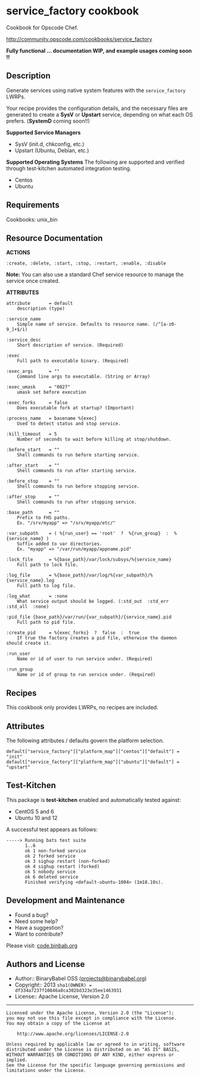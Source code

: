 # service_factory cookbook

Cookbook for Opscode Chef.

http://community.opscode.com/cookbooks/service_factory

**Fully functional … documentation WIP, and example usages coming soon !!**


## Description

Generate services using native system features with the `service_factory` LWRPs.

Your recipe provides the configuration details, and the necessary files are generated to create a **SysV** or **Upstart** service, depending on what each OS prefers. (**SystemD** coming soon!!)

**Supported Service Managers**

- SysV (init.d, chkconfig, etc.)
- Upstart (Ubuntu, Debian, etc.)

**Supported Operating Systems**
The following are supported and verified through test-kitchen automated integration testing.

- Centos
- Ubuntu


## Requirements

Cookbooks: unix_bin


## Resource Documentation

**ACTIONS**

```
:create, :delete, :start, :stop, :restart, :enable, :disable
```

**Note:** You can also use a standard Chef service resource to manage the service once created.

**ATTRIBUTES**

```
attribute       = default
    description (type)
```

    :service_name
        Simple name of service. Defaults to resource name. (/^[a-z0-9_]+$/i)

    :service_desc
        Short description of service. (Required)

    :exec
        Full path to executable binary. (Required)

    :exec_args      = ""
        Command line args to executable. (String or Array)

    :exec_umask     = "0027"
        umask set before execution

    :exec_forks     = false
        Does executable fork at startup? (Important)

    :process_name   = basename %{exec}
        Used to detect status and stop service.

    :kill_timeout   = 5
        Number of seconds to wait before killing at stop/shutdown.

    :before_start   = ""
        Shell commands to run before starting service.

    :after_start    = ""
        Shell commands to run after starting service.

    :before_stop    = ""
        Shell commands to run before stopping service.

    :after_stop     = ""
        Shell commands to run after stopping service.

    :base_path      = ""
        Prefix to FHS paths.
        Ex. "/srv/myapp" => "/srv/myapp/etc/"

    :var_subpath    = ( %{run_user} == 'root'  ?  %{run_group}  :  %{service_name} )
        Suffix added to var directories.
        Ex. "myapp" => "/var/run/myapp/appname.pid"

    :lock_file      = %{base_path}/var/lock/subsys/%{service_name}
        Full path to lock file.

    :log_file       = %{base_path}/var/log/%{var_subpath}/%{service_name}.log
        Full path to log file.

    :log_what       = :none
        What service output should be logged. (:std_out  :std_err  :std_all  :none)

    :pid_file {base_path}/var/run/{var_subpath}/{service_name}.pid
        Full path to pid file.

    :create_pid     = %{exec_forks}  ?  false  :  true
        If true the factory creates a pid file, otherwise the daemon should create it.

    :run_user
        Name or id of user to run service under. (Required)

    :run_group
        Name or id of group to run service under. (Required)


## Recipes

This cookbook only provides LWRPs, no recipes are included.


## Attributes

The following attributes / defaults govern the platform selection.

```
default["service_factory"]["platform_map"]["centos"]["default"] = "init"
default["service_factory"]["platform_map"]["ubuntu"]["default"] = "upstart"
```


## Test-Kitchen

This package is **test-kitchen** enabled and automatically tested against:

- CentOS 5 and 6
- Ubuntu 10 and 12

A successful test appears as follows:

```
-----> Running bats test suite
       1..6
       ok 1 non-forked service
       ok 2 forked service
       ok 3 sighup restart (non-forked)
       ok 4 sighup restart (forked)
       ok 5 nobody service
       ok 6 deleted service
       Finished verifying <default-ubuntu-1004> (1m18.10s).
```


## Development and Maintenance

* Found a bug?
* Need some help?
* Have a suggestion?
* Want to contribute?

Please visit: [code.binbab.org](http://code.binbab.org)


## Authors and License

  * Author:: BinaryBabel OSS (<projects@binarybabel.org>)
  * Copyright:: 2013 `sha1(OWNER) = df334a7237f10846a0ca302bd323e35ee1463931`
  * License:: Apache License, Version 2.0

----

    Licensed under the Apache License, Version 2.0 (the "License");
    you may not use this file except in compliance with the License.
    You may obtain a copy of the License at

        http://www.apache.org/licenses/LICENSE-2.0

    Unless required by applicable law or agreed to in writing, software
    distributed under the License is distributed on an "AS IS" BASIS,
    WITHOUT WARRANTIES OR CONDITIONS OF ANY KIND, either express or implied.
    See the License for the specific language governing permissions and
    limitations under the License.
